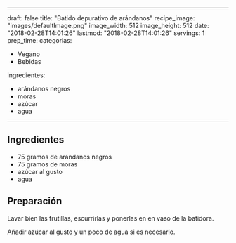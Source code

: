 
---
draft: false
title: "Batido depurativo de arándanos"
recipe_image: "images/defaultImage.png"
image_width: 512
image_height: 512
date: "2018-02-28T14:01:26"
lastmod: "2018-02-28T14:01:26"
servings: 1
prep_time: 
categorias:
  - Vegano
  - Bebidas

ingredientes:
  - arándanos negros
  - moras
  - azúcar
  - agua
---

## Ingredientes
- 75 gramos de arándanos negros
- 75 gramos de moras
- azúcar al gusto
- agua

## Preparación
Lavar bien las frutillas, escurrirlas y ponerlas en en vaso de la batidora.

Añadir azúcar al gusto y un poco de agua si es necesario.


